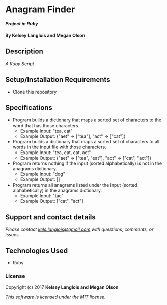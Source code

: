 # Anagram Finder

#### _Project in Ruby_

#### By Kelsey Langlois and Megan Olson

## Description

_A Ruby Script_

## Setup/Installation Requirements

* Clone this repository

## Specifications

* Program builds a dictionary that maps a sorted set of characters to the word that has those characters.
  * Example Input: "tea, cat"
  * Example Output: {"aet" => ["tea"], "act" => ["cat"]}
* Program builds a dictionary that maps a sorted set of characters to all words in the input file with those characters.
  * Example Input: "tea, eat, cat, act"
  * Example Output: {"aet" => ["tea", "eat"], "act" => ["cat", "act"]}
* Program returns nothing if the input (sorted alphabetically) is not in the anagrams dictionary.
  * Example Input: "dog"
  * Example Output: []
* Program returns all anagrams listed under the input (sorted alphabetically) in the anagrams dictionary.
  * Example Input: "tac"
  * Example Output: ["cat", "act"]

## Support and contact details

_Please contact [kels.langlois@gmail.com](mailto:kels.langlois@gmail.com) with questions, comments, or issues._

## Technologies Used

* Ruby

### License

Copyright (c) 2017 **Kelsey Langlois and Megan Olson**

*This software is licensed under the MIT license.*
